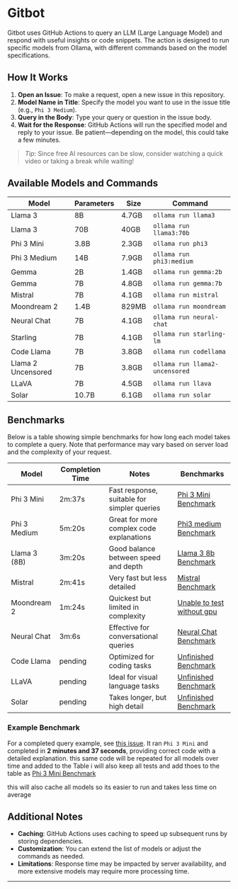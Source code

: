 # Gitbot

Gitbot uses GitHub Actions to query an LLM (Large Language Model) and respond with useful insights or code snippets. The action is designed to run specific models from Ollama, with different commands based on the model specifications.

## How It Works
1. **Open an Issue**: To make a request, open a new issue in this repository.
2. **Model Name in Title**: Specify the model you want to use in the issue title (e.g., `Phi 3 Medium`).
3. **Query in the Body**: Type your query or question in the issue body.
4. **Wait for the Response**: GitHub Actions will run the specified model and reply to your issue. Be patient—depending on the model, this could take a few minutes.

> *Tip*: Since free AI resources can be slow, consider watching a quick video or taking a break while waiting!

## Available Models and Commands
| Model                  | Parameters | Size   | Command                       |
|------------------------|------------|--------|-------------------------------|
| Llama 3                | 8B         | 4.7GB  | `ollama run llama3`          |
| Llama 3                | 70B        | 40GB   | `ollama run llama3:70b`      |
| Phi 3 Mini             | 3.8B       | 2.3GB  | `ollama run phi3`            |
| Phi 3 Medium           | 14B        | 7.9GB  | `ollama run phi3:medium`     |
| Gemma                  | 2B         | 1.4GB  | `ollama run gemma:2b`        |
| Gemma                  | 7B         | 4.8GB  | `ollama run gemma:7b`        |
| Mistral                | 7B         | 4.1GB  | `ollama run mistral`         |
| Moondream 2            | 1.4B       | 829MB  | `ollama run moondream`       |
| Neural Chat            | 7B         | 4.1GB  | `ollama run neural-chat`     |
| Starling               | 7B         | 4.1GB  | `ollama run starling-lm`     |
| Code Llama             | 7B         | 3.8GB  | `ollama run codellama`       |
| Llama 2 Uncensored     | 7B         | 3.8GB  | `ollama run llama2-uncensored` |
| LLaVA                  | 7B         | 4.5GB  | `ollama run llava`           |
| Solar                  | 10.7B      | 6.1GB  | `ollama run solar`           |

## Benchmarks
Below is a table showing simple benchmarks for how long each model takes to complete a query. Note that performance may vary based on server load and the complexity of your request.

| Model                  | Completion Time | Notes                                    | Benchmarks                                    |
|------------------------|------------------|--------------------------------------------|-----------------------------------------------|
| Phi 3 Mini             | 2m:37s          | Fast response, suitable for simpler queries | [Phi 3 Mini Benchmark](https://github.com/unaveragetech/Gitbot/issues/17)   |
| Phi 3 Medium           | 5m:20s	         | Great for more complex code explanations    | [Phi3 medium Benchmark](https://github.com/unaveragetech/Gitbot/issues/18)  |
| Llama 3 (8B)           | 3m:20s	         | Good balance between speed and depth        | [Llama 3 8b Benchmark](https://github.com/unaveragetech/Gitbot/issues/19)   |
| Mistral                | 2m:41s	         | Very fast but less detailed                 | [Mistral Benchmark](https://github.com/unaveragetech/Gitbot/issues/20 )     |
| Moondream 2            | 1m:24s         | Quickest but limited in complexity          | [Unable to test without gpu](https://github.com/unaveragetech/Gitbot/issues/21)  |
| Neural Chat            | 3m:6s         | Effective for conversational queries        | [Neural Chat Benchmark](https://github.com/unaveragetech/Gitbot/issues/22) |
| Code Llama             | pending         | Optimized for coding tasks                  |  [Unfinished Benchmark](Undone_benchmark.md) |
| LLaVA                  | pending         | Ideal for visual language tasks             |   [Unfinished Benchmark](Undone_benchmark.md)|
| Solar                  | pending         | Takes longer, but high detail               |   [Unfinished Benchmark](Undone_benchmark.md)|


### Example Benchmark
For a completed query example, see [this issue](https://github.com/unaveragetech/Gitbot/issues/17). It ran `Phi 3 Mini` and completed in **2 minutes and 37 seconds**, providing correct code with a detailed explanation. this same code will be repeated for all models over time and added to the Table i will also keep all tests and add thoes to the table as 
[Phi 3 Mini Benchmark](https://github.com/unaveragetech/Gitbot/issues/17)

this will also cache all models so its easier to run and takes less time on average 

## Additional Notes
- **Caching**: GitHub Actions uses caching to speed up subsequent runs by storing dependencies.
- **Customization**: You can extend the list of models or adjust the commands as needed.
- **Limitations**: Response time may be impacted by server availability, and more extensive models may require more processing time.

---
